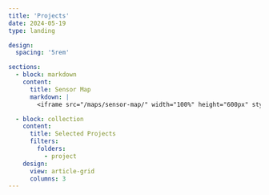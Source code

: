 ```yaml
---
title: 'Projects'
date: 2024-05-19
type: landing

design:
  spacing: '5rem'

sections:
  - block: markdown
    content:
      title: Sensor Map
      markdown: |
        <iframe src="/maps/sensor-map/" width="100%" height="600px" style="border:none; min-height:600px;"></iframe>

  - block: collection
    content:
      title: Selected Projects
      filters:
        folders:
          - project
    design:
      view: article-grid
      columns: 3
---
```



